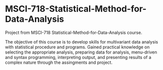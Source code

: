 # MSCI-718-Statistical-Method-for-Data-Analysis
Project from MSCI-718 Statistical-Method-for-Data-Analysis course.

The objective of this course is to develop skills for multivariant data analysis with statistical procedure and programs. Gained practical knowledge on selecting the appropriate analysis, preparing data for analysis, menu-driven and syntax programming, interpreting output, and presenting results of a complex nature through the assingments and project.
